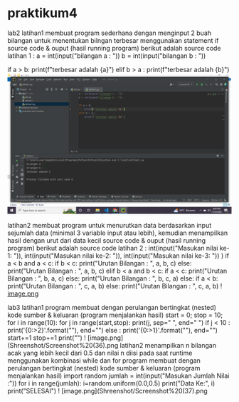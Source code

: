 # praktikum4
lab2
latihan1
membuat program sederhana dengan menginput 2 buah bilangan untuk menentukan bilngan terbesar menggunakan statement if 
source code & ouput (hasil running program) berikut adalah source code latihan 1 :
a = int(input("bilangan a : "))
b = int(input("bilangan b : "))

if a > b:
    print(f"terbesar adalah {a}")
elif b > a :
    print(f"terbesar adalah {b}")
    ![image1.png](Shreenshot/Screenshot%20(34).png)

latihan2
membuat program untuk menurutkan data berdasarkan input sejumlah data (minimal 3 variable input atau lebih), kemudian menampilkan hasil dengan urut dari data kecil
source code & ouput (hasil running program) berikut adalah source code latihan 2 :
int(input("Masukan nilai ke-1: ")),
    int(input("Masukan nilai ke-2: ")),
    int(input("Masukan nilai ke-3: "))
)
if a < b and a < c:
    if b < c:
        print("Urutan Bilangan : ", a, b, c)
    else:
        print("Urutan Bilangan : ", a, b, c)
elif b < a and b < c:
    if a < c:
        print("Urutan Bilangan : ", b, a, c)
    else:
        print("Urutan Bilangan : ", b, c, a)
else:
    if a < b:
        print("Urutan Bilangan : ", c, a, b)
    else:
        print("Urutan Bilangan : ", c, a, b)
! [image.png](Shreenshot/Screenshot%20(35).png)

lab3
latihan1
program membuat dengan perulangan bertingkat (nested) kode sumber & keluaran (program menjalankan hasil)
start = 0;
stop = 10;
for i in range(10):
    for j in range(start,stop):
        print(j, sep=" ", end=" ")
        if j < 10 :
            print('{0:>2}'.format(""), end="")
        else :
             print('{0:>1}'.format(""), end="")
    start+=1
    stop+=1
    print("")
! [image.png](Shreenshot/Screenshot%20(36).png
latihan2
menampilkan n bilangan acak yang lebih kecil dari 0.5 dan nilai n diisi pada saat runtime menggunakan kombinasi while dan for 
program membuat dengan perulangan bertingkat (nested) kode sumber & keluaran (program menjalankan hasil)
import random
jumlah = int(input("Masukan Jumlah Nilai :"))
for i in range(jumlah):
    i=random.uniform(0.0,0.5)
    print("Data Ke:", i)
    print("SELESAI")
! [image.png](Shreenshot/Screenshot%20(37).png